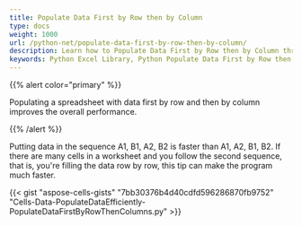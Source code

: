 ```yaml
---
title: Populate Data First by Row then by Column
type: docs
weight: 1000
url: /python-net/populate-data-first-by-row-then-by-column/
description: Learn how to Populate Data First by Row then by Column through the Aspose.Cells for Python via .NET API.
keywords: Python Excel Library, Python Populate Data First by Row then by Column, Python Insert Data First by Row then by Column, Python Add Data First by Row then by Column, Python High performance data insertion, Python High performance data addition
---
```


{{% alert color="primary" %}} 

Populating a spreadsheet with data first by row and then by column improves the overall performance.

{{% /alert %}} 

Putting data in the sequence A1, B1, A2, B2 is faster than A1, A2, B1, B2. If there are many cells in a worksheet and you follow the second sequence, that is, you're filling the data row by row, this tip can make the program much faster.



{{< gist "aspose-cells-gists" "7bb30376b4d40cdfd596286870fb9752" "Cells-Data-PopulateDataEfficiently-PopulateDataFirstByRowThenColumns.py" >}}
